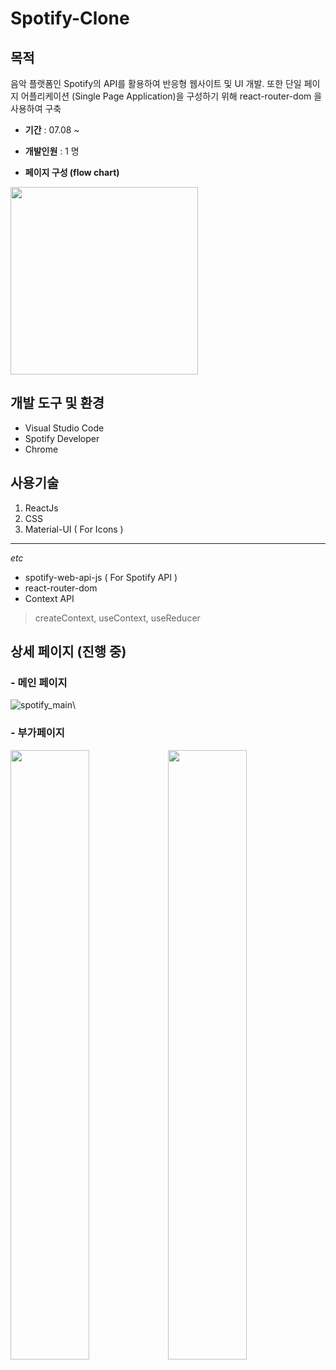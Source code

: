 # Spotify-Clone
## 목적
음악 플랫폼인 Spotify의 API를 활용하여 반응형 웹사이트 및 UI 개발.
또한 단일 페이지 어플리케이션 (Single Page Application)을 구성하기 위해 react-router-dom 을 사용하여 구축

- **기간** :
07.08 ~ 

- **개발인원** :
1 명

- **페이지 구성 (flow chart)** 
<img src="https://user-images.githubusercontent.com/56250064/128592719-9cabbf66-3dae-445c-9e73-f3f930416cc6.png" witdh="400" height="300">


## 개발 도구 및 환경
- Visual Studio Code
- Spotify Developer 
- Chrome

## 사용기술
1. ReactJs
2. CSS
3. Material-UI ( For Icons )

<hr/>

*etc* 
- spotify-web-api-js ( For Spotify API )
- react-router-dom
- Context API
> createContext, useContext, useReducer

## 상세 페이지 (진행 중)
### - 메인 페이지
![spotify_main](https://user-images.githubusercontent.com/56250064/128592943-9312d6bb-13ca-42bf-8ce9-01ab617e3af6.png)\

### - 부가페이지
<img src="https://user-images.githubusercontent.com/56250064/128593087-ffcf322c-0d3c-47a6-9bf8-952761780388.png" width="50%"><img src="https://user-images.githubusercontent.com/56250064/128593089-bbc5e1d2-21b3-437c-a520-e54f4dd2a3d6.png" width="50%">

